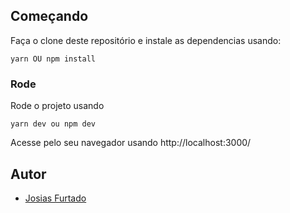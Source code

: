 ## Começando

Faça o clone deste repositório e instale as dependencias usando:

```
yarn OU npm install
```

### Rode

Rode o projeto usando

```
yarn dev ou npm dev
```

Acesse pelo seu navegador usando http://localhost:3000/

## Autor

- [Josias Furtado](https://github.com/josiasfurtado)

